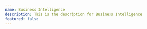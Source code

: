 ```yaml
---
name: Business Intelligence
description: This is the description for Business Intelligence
featured: false
---
```

